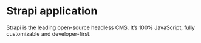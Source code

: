 # Strapi application

Strapi is the leading open-source headless CMS. 
It’s 100% JavaScript, fully customizable and developer-first.

